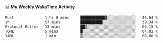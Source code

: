 <!--
**stamp711/stamp711** is a ✨ _special_ ✨ repository because its `README.md` (this file) appears on your GitHub profile.

Here are some ideas to get you started:

- 🔭 I’m currently working on ...
- 🌱 I’m currently learning ...
- 👯 I’m looking to collaborate on ...
- 🤔 I’m looking for help with ...
- 💬 Ask me about ...
- 📫 How to reach me: ...
- 😄 Pronouns: ...
- ⚡ Fun fact: ...
-->

📊 **My Weekly WakaTime Activity**

<!--START_SECTION:waka-->

```txt
Rust              1 hr 8 mins     ███████████▓░░░░░░░░░░░░░   46.64 %
sh                57 mins         ██████████░░░░░░░░░░░░░░░   39.34 %
Protocol Buffer   13 mins         ██▒░░░░░░░░░░░░░░░░░░░░░░   09.15 %
TOML              5 mins          █░░░░░░░░░░░░░░░░░░░░░░░░   04.02 %
YAML              1 min           ▒░░░░░░░░░░░░░░░░░░░░░░░░   00.80 %
```

<!--END_SECTION:waka-->
